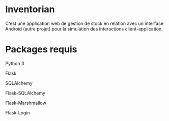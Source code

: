 
# Inventorian

C'est une application web de gestion de stock en relation avec un interface Android (autre projet) pour la simulation des interactions client-application.

# Packages requis

Python 3

Flask

SQLAlchemy

Flask-SQLAlchemy

Flask-Marshmallow

Flask-Login
